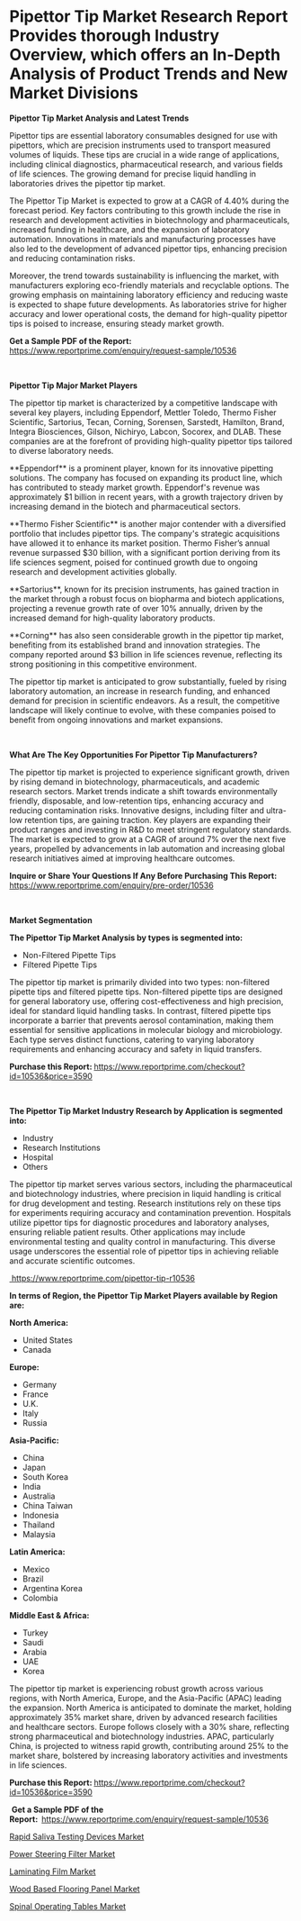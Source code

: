 <p><h1>Pipettor Tip Market Research Report Provides thorough Industry Overview, which offers an In-Depth Analysis of Product Trends and New Market Divisions</h1></p><p><strong>Pipettor Tip Market Analysis and Latest Trends</strong></p>
<p><p>Pipettor tips are essential laboratory consumables designed for use with pipettors, which are precision instruments used to transport measured volumes of liquids. These tips are crucial in a wide range of applications, including clinical diagnostics, pharmaceutical research, and various fields of life sciences. The growing demand for precise liquid handling in laboratories drives the pipettor tip market.</p><p>The Pipettor Tip Market is expected to grow at a CAGR of 4.40% during the forecast period. Key factors contributing to this growth include the rise in research and development activities in biotechnology and pharmaceuticals, increased funding in healthcare, and the expansion of laboratory automation. Innovations in materials and manufacturing processes have also led to the development of advanced pipettor tips, enhancing precision and reducing contamination risks.</p><p>Moreover, the trend towards sustainability is influencing the market, with manufacturers exploring eco-friendly materials and recyclable options. The growing emphasis on maintaining laboratory efficiency and reducing waste is expected to shape future developments. As laboratories strive for higher accuracy and lower operational costs, the demand for high-quality pipettor tips is poised to increase, ensuring steady market growth.</p></p>
<p><strong>Get a Sample PDF of the Report:&nbsp;</strong> <a href="https://www.reportprime.com/enquiry/request-sample/10536">https://www.reportprime.com/enquiry/request-sample/10536</a></p>
<p>&nbsp;</p>
<p><strong>Pipettor Tip Major Market Players</strong></p>
<p><p>The pipettor tip market is characterized by a competitive landscape with several key players, including Eppendorf, Mettler Toledo, Thermo Fisher Scientific, Sartorius, Tecan, Corning, Sorensen, Sarstedt, Hamilton, Brand, Integra Biosciences, Gilson, Nichiryo, Labcon, Socorex, and DLAB. These companies are at the forefront of providing high-quality pipettor tips tailored to diverse laboratory needs.</p><p>**Eppendorf** is a prominent player, known for its innovative pipetting solutions. The company has focused on expanding its product line, which has contributed to steady market growth. Eppendorf's revenue was approximately $1 billion in recent years, with a growth trajectory driven by increasing demand in the biotech and pharmaceutical sectors.</p><p>**Thermo Fisher Scientific** is another major contender with a diversified portfolio that includes pipettor tips. The company's strategic acquisitions have allowed it to enhance its market position. Thermo Fisher’s annual revenue surpassed $30 billion, with a significant portion deriving from its life sciences segment, poised for continued growth due to ongoing research and development activities globally.</p><p>**Sartorius**, known for its precision instruments, has gained traction in the market through a robust focus on biopharma and biotech applications, projecting a revenue growth rate of over 10% annually, driven by the increased demand for high-quality laboratory products.</p><p>**Corning** has also seen considerable growth in the pipettor tip market, benefiting from its established brand and innovation strategies. The company reported around $3 billion in life sciences revenue, reflecting its strong positioning in this competitive environment.</p><p>The pipettor tip market is anticipated to grow substantially, fueled by rising laboratory automation, an increase in research funding, and enhanced demand for precision in scientific endeavors. As a result, the competitive landscape will likely continue to evolve, with these companies poised to benefit from ongoing innovations and market expansions.</p></p>
<p>&nbsp;</p>
<p><strong>What Are The Key Opportunities For Pipettor Tip Manufacturers?</strong></p>
<p><p>The pipettor tip market is projected to experience significant growth, driven by rising demand in biotechnology, pharmaceuticals, and academic research sectors. Market trends indicate a shift towards environmentally friendly, disposable, and low-retention tips, enhancing accuracy and reducing contamination risks. Innovative designs, including filter and ultra-low retention tips, are gaining traction. Key players are expanding their product ranges and investing in R&D to meet stringent regulatory standards. The market is expected to grow at a CAGR of around 7% over the next five years, propelled by advancements in lab automation and increasing global research initiatives aimed at improving healthcare outcomes.</p></p>
<p><strong>Inquire or Share Your Questions If Any Before Purchasing This Report:</strong> <a href="https://www.reportprime.com/enquiry/pre-order/10536">https://www.reportprime.com/enquiry/pre-order/10536</a></p>
<p>&nbsp;</p>
<p><strong>Market Segmentation</strong></p>
<p><strong>The Pipettor Tip Market Analysis by types is segmented into:</strong></p>
<p><ul><li>Non-Filtered Pipette Tips</li><li>Filtered Pipette Tips</li></ul></p>
<p><p>The pipettor tip market is primarily divided into two types: non-filtered pipette tips and filtered pipette tips. Non-filtered pipette tips are designed for general laboratory use, offering cost-effectiveness and high precision, ideal for standard liquid handling tasks. In contrast, filtered pipette tips incorporate a barrier that prevents aerosol contamination, making them essential for sensitive applications in molecular biology and microbiology. Each type serves distinct functions, catering to varying laboratory requirements and enhancing accuracy and safety in liquid transfers.</p></p>
<p><strong>Purchase this Report:&nbsp;</strong><a href="https://www.reportprime.com/checkout?id=10536&price=3590">https://www.reportprime.com/checkout?id=10536&price=3590</a></p>
<p>&nbsp;</p>
<p><strong>The Pipettor Tip Market Industry Research by Application is segmented into:</strong></p>
<p><ul><li>Industry</li><li>Research Institutions</li><li>Hospital</li><li>Others</li></ul></p>
<p><p>The pipettor tip market serves various sectors, including the pharmaceutical and biotechnology industries, where precision in liquid handling is critical for drug development and testing. Research institutions rely on these tips for experiments requiring accuracy and contamination prevention. Hospitals utilize pipettor tips for diagnostic procedures and laboratory analyses, ensuring reliable patient results. Other applications may include environmental testing and quality control in manufacturing. This diverse usage underscores the essential role of pipettor tips in achieving reliable and accurate scientific outcomes.</p></p>
<p><a href="https://www.reportprime.com/pipettor-tip-r10536">&nbsp;https://www.reportprime.com/pipettor-tip-r10536</a></p>
<p><strong>In terms of Region, the Pipettor Tip Market Players available by Region are:</strong></p>
<p>
    <p> <strong> North America: </strong>
        <ul>
            <li>United States</li>
            <li>Canada</li>
        </ul>
        </p> 
    <p> <strong> Europe: </strong>
        <ul>
            <li>Germany</li>
            <li>France</li>
            <li>U.K.</li>
            <li>Italy</li>
            <li>Russia</li>
        </ul>
        </p> 
    <p> <strong> Asia-Pacific: </strong>
        <ul>
            <li>China</li>
            <li>Japan</li>
            <li>South Korea</li>
            <li>India</li>
            <li>Australia</li>
            <li>China Taiwan</li>
            <li>Indonesia</li>
            <li>Thailand</li>
            <li>Malaysia</li>
        </ul>
        </p> 
    <p> <strong> Latin America: </strong>
        <ul>
            <li>Mexico</li>
            <li>Brazil</li>
            <li>Argentina Korea</li>
            <li>Colombia</li>
        </ul>
        </p> 
    <p> <strong> Middle East & Africa: </strong>
        <ul>
            <li>Turkey</li>
            <li>Saudi</li>
            <li>Arabia</li>
            <li>UAE</li>
            <li>Korea</li>
        </ul>
    </p>
    </p>
<p><p>The pipettor tip market is experiencing robust growth across various regions, with North America, Europe, and the Asia-Pacific (APAC) leading the expansion. North America is anticipated to dominate the market, holding approximately 35% market share, driven by advanced research facilities and healthcare sectors. Europe follows closely with a 30% share, reflecting strong pharmaceutical and biotechnology industries. APAC, particularly China, is projected to witness rapid growth, contributing around 25% to the market share, bolstered by increasing laboratory activities and investments in life sciences.</p></p>
<p><strong>Purchase this Report: </strong><a href="https://www.reportprime.com/checkout?id=10536&price=3590">https://www.reportprime.com/checkout?id=10536&price=3590</a></p>
<p>&nbsp;<strong>Get a Sample PDF of the Report:&nbsp;&nbsp;</strong><a href="https://www.reportprime.com/enquiry/request-sample/10536">https://www.reportprime.com/enquiry/request-sample/10536</a></p>
<p><strong></strong></p>
<p><p><a href="https://medium.com/@kair.irfan6/the-rapid-saliva-testing-devices-market-is-anticipated-to-experience-significant-growth-with-a-14c1e12986ac">Rapid Saliva Testing Devices Market</a></p><p><a href="https://www.linkedin.com/pulse/power-steering-filter-market-trends-focusing-insight-forecast-rhxuf?trackingId=iv%2FfQV5BTr2tSqN9Ccgqyw%3D%3D">Power Steering Filter Market</a></p><p><a href="https://www.linkedin.com/pulse/laminating-film-market-research-report-exploring-size-revenue-aff0e?trackingId=OQUpmV2uTwSHoWmVr1fvwA%3D%3D">Laminating Film Market</a></p><p><a href="https://issuu.com/reportprime-2/docs/wood-based-flooring-panel-market-si_6ba14ed9a61a2f">Wood Based Flooring Panel Market</a></p><p><a href="https://medium.com/@kair.irfan6/the-market-for-spinal-operating-tables-market-is-examined-in-this-report-along-with-the-factors-6f2782023cc5">Spinal Operating Tables Market</a></p></p>